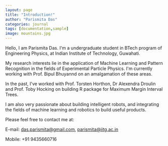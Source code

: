 ```yaml
---
layout: page
title: "Introduction!"
author: "Parismita Das"
categories: journal
tags: [documentation,sample]
image: mountains.jpg
---
```


Hello, I am Parismita Das. I'm a undergraduate student in BTech program of Engineering Physics, at Indian Institute of Technology, Guwahati.

My research interests lie in the application of Machine Learning and Pattern Recognition in the fields of Experimental Particle Physics. I'm currently working with Prof. Bipul Bhuyannd on an amalgamation of these areas. 

In the past, I've worked with Prof. Torsten Horthon, Dr Alexendra Droulin and Prof. Toby Hocking on building R package for Maximum Margin Interval Trees.

I am also very passionate about building intelligent robots, and integrating the fields of machine learning and robotics to build useful products.

Please feel free to contact me at: 

E-mail: das.parismita@gmail.com, parismita@iitg.ac.in

Mobile: +91 9435660716

